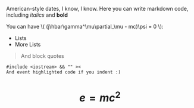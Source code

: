 American-style dates, I know, I know. Here you can write markdown code, including *italics* and **bold**

You can have \\( (j\hbar\gamma^\mu\partial_\mu - mc)\psi = 0 \\):

- Lists
- More Lists

> And block quotes

    #include <iostream> && "" ><
    And event highlighted code if you indent :)

# $$ e = mc^2 $$